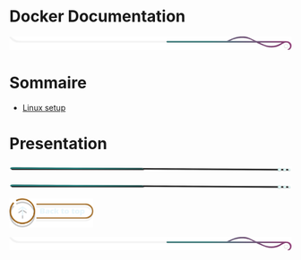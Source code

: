 # Docker Documentation

<!-- Main image  -->

![border](./assets/line/border_deco_rt.png)

# Sommaire

<!-- - [Mise en place Linux](./doc/mise-en-place-linux.md)
- [Mise en place Windows](./doc/mise-en-place-windows.md) -->


- [Linux setup](./doc/linux_setup.md)

# Presentation

![border](./assets/line/line-teal-point_l.png)

![border](./assets/line/line-teal-point_l.png)

<a href="#sommaire"><img src="assets/button/back_to_top.png" alt="Home page" style="width: 150px; height: auto;"></a>

![border](./assets/line/border_deco_rt.png)
